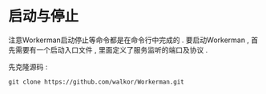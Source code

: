# 启动与停止

注意Workerman启动停止等命令都是在命令行中完成的 . 要启动Workerman , 首先需要有一个启动入口文件 , 里面定义了服务监听的端口及协议 . 

先克隆源码 : 

```
git clone https://github.com/walkor/Workerman.git
```





